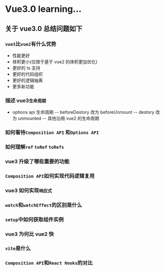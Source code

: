 # Vue3.0 learning...

## 关于 vue3.0 总结问题如下

### `vue3`比`vue2`有什么优势

-   性能更好
-   体积更小(仅限于基于 vue2 的体积更加优化)
-   更好的 ts 支持
-   更好的代码组织
-   更好的逻辑抽离
-   更多新功能

### 描述 vue3`生命周期`

-   options api 生命周期
    -- beforeDestory 改为 beforeUnmount
    -- destory 改为 unmounted
    -- 其他沿用 vue2 的生命周期

### 如何看待`Composition API` 和`Options API`

### 如何理解`ref` `toRef` `toRefs`

### vue3 升级了哪些重要的功能

### `Composition API`如何实现代码逻辑复用

### vue3 如何实现`响应式`

### `watch`和`watchEffect`的区别是什么

### `setup`中如何获取组件实例

### vue3 为何比 vue2 快

### `vite`是什么

### `Composition API`和`React Hooks`的对比
